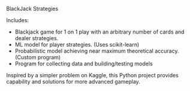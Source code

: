 BlackJack Strategies

Includes:
- Blackjack game for 1 on 1 play with an arbitrary number of cards and dealer strategies.
- ML model for player strategies. (Uses scikit-learn)
- Probabilistic model achieving near maximum theoretical accuracy. (Custom program) 
- Program for collecting data and building/testing models

Inspired by a simpler problem on Kaggle, this Python project provides capability and solutions for more advanced gameplay.
